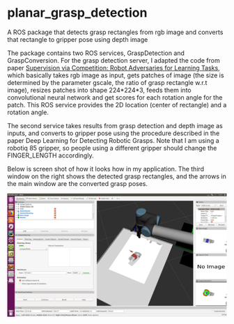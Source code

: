 # planar_grasp_detection
A ROS package that detects grasp rectangles from rgb image and converts that rectangle to gripper pose using depth image

The package contains two ROS services, GraspDetection and GraspConversion. For the grasp detection server, I adapted the code from paper [Supervision via Competition: Robot Adversaries for Learning Tasks](https://arxiv.org/pdf/1610.01685v1.pdf), which basically takes rgb image as input, gets patches of image (the size is determined by the parameter gscale, the ratio of grasp rectangle w.r.t image), resizes patches into shape 224\*224\*3, feeds them into convolutional neural network and get scores for each rotation angle for the patch. This ROS service provides the 2D location (center of rectangle) and a rotation angle.

The second service takes results from grasp detection and depth image as inputs, and converts to gripper pose using the procedure described in the paper Deep Learning for Detecting Robotic Grasps. Note that I am using a robotiq 85 gripper, so people using a different gripper should change the FINGER_LENGTH accordingly.

Below is screen shot of how it looks how in my application. The third window on the right shows the detected grasp rectangles, and the arrows in the main window are the converted grasp poses.

![demo_img](https://github.com/cyrilli/planar_grasp_detection/blob/master/img/demo_image.png?raw=true)
